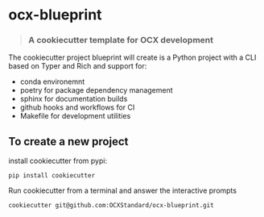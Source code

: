 # ocx-blueprint
> ### A cookiecutter template for OCX development

The cookiecutter project blueprint will create is a Python project with a CLI based on Typer and Rich and support for:
 - conda environemnt
 - poetry for package dependency management
 - sphinx for documentation builds
 - github hooks and workflows for CI
 - Makefile for development utilities

## To create a new project

install cookiecutter from pypi:
````commandline
pip install cookiecutter
````
Run cookiecutter from a terminal and answer the interactive prompts

````commandline
cookiecutter git@github.com:OCXStandard/ocx-blueprint.git
````
